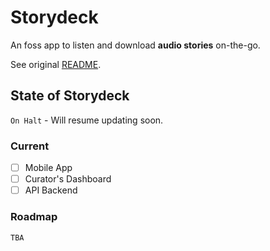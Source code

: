 # Storydeck
An foss app to listen and download **audio stories** on-the-go.

See original [README](README.md).

## State of Storydeck
`On Halt` - Will resume updating soon.

### Current

- [ ] Mobile App
- [ ] Curator's Dashboard
- [ ] API Backend

### Roadmap

`TBA`
